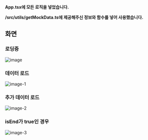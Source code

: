 **App.tsx에 모든 로직을 넣었습니다.**

**/src/utils/getMockData.ts에 제공해주신 정보와 함수를 넣어 사용했습니다.**

## 화면

### 로딩중
![image](https://github.com/user-attachments/assets/a3dfbcba-bbe5-44a0-8d77-436f2759c8dd)


### 데이터 로드
![image-1](https://github.com/user-attachments/assets/8a15c84f-a028-436e-8354-527e9f20858b)


### 추가 데이터 로드
![image-2](https://github.com/user-attachments/assets/2fbaf60c-7979-42dd-bcca-6e90d1187956)

### isEnd가 true인 경우
![image-3](https://github.com/user-attachments/assets/579f9ced-451f-42f2-8d32-bb92f78eb0f3)


